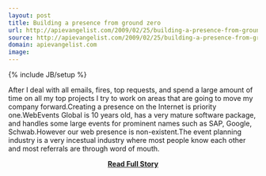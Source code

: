 ```yaml
---
layout: post
title: Building a presence from ground zero
url: http://apievangelist.com/2009/02/25/building-a-presence-from-ground-zero/
source: http://apievangelist.com/2009/02/25/building-a-presence-from-ground-zero/
domain: apievangelist.com
image: 
---
```

{% include JB/setup %}<p>After I deal with all emails, fires, top requests, and spend a large amount of time on all my top projects I try to work on areas that are going to move my company forward.Creating a presence on the Internet is priority one.WebEvents Global is 10 years old, has a very mature software package, and handles some large events for prominent names such as SAP, Google, Schwab.However our web presence is non-existent.The event planning industry is a very incestual industry where most people know each other and most referrals are through word of mouth.</p>
<center><p><a href="http://apievangelist.com/2009/02/25/building-a-presence-from-ground-zero/" style='padding:25px; font-sze:18px; font-weight: bold;'>Read Full Story</a></p></center>
